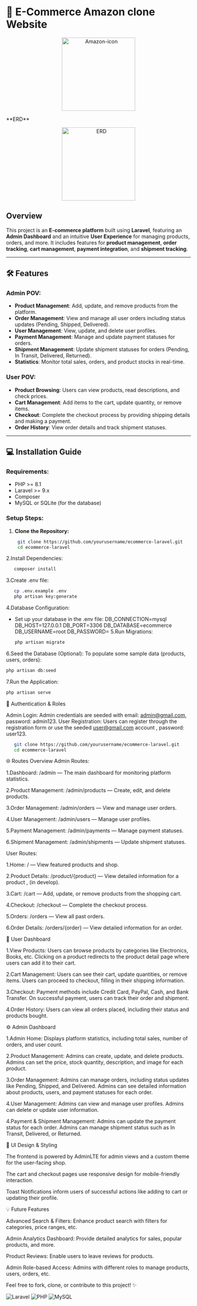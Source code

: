# 🚀 **E-Commerce Amazon clone Website**

<p align="center">
  <a href="https://imgbb.com/">
    <img src="https://i.ibb.co/S47h4N8B/Amazon-icon.png" alt="Amazon-icon" border="0" width="200" />
  </a>
</p>
**ERD**
<p align="center">
  <a href="https://imgbb.com/">
    <img src="https://i.ibb.co/8DPLD5Cb/ERD.png" alt="ERD" border="0" width="200">
  </a>
</p>

## Overview
This project is an **E-commerce platform** built using **Laravel**, featuring an **Admin Dashboard** and an intuitive **User Experience** for managing products, orders, and more. It includes features for **product management**, **order tracking**, **cart management**, **payment integration**, and **shipment tracking**.

---

## 🛠️ **Features**

### **Admin POV:**
- **Product Management**: Add, update, and remove products from the platform.
- **Order Management**: View and manage all user orders including status updates (Pending, Shipped, Delivered).
- **User Management**: View, update, and delete user profiles.
- **Payment Management**: Manage and update payment statuses for orders.
- **Shipment Management**: Update shipment statuses for orders (Pending, In Transit, Delivered, Returned).
- **Statistics**: Monitor total sales, orders, and product stocks in real-time.

### **User POV:**
- **Product Browsing**: Users can view products, read descriptions, and check prices.
- **Cart Management**: Add items to the cart, update quantity, or remove items.
- **Checkout**: Complete the checkout process by providing shipping details and making a payment.
- **Order History**: View order details and track shipment statuses.

---

## 💻 **Installation Guide**

### **Requirements:**
- PHP >= 8.1
- Laravel >= 9.x
- Composer
- MySQL or SQLite (for the database)

### **Setup Steps:**

1. **Clone the Repository:**
   ```bash
    git clone https://github.com/yourusername/ecommerce-laravel.git
    cd ecommerce-laravel
2.Install Dependencies:
```bash
   composer install
```

3.Create .env file:
 ```bash
    cp .env.example .env
    php artisan key:generate
```
4.Database Configuration:
- Set up your database in the .env file:
    DB_CONNECTION=mysql
    DB_HOST=127.0.0.1
    DB_PORT=3306
    DB_DATABASE=ecommerce
    DB_USERNAME=root
    DB_PASSWORD=
5.Run Migrations:
  ```bash
  php artisan migrate
  ```
6.Seed the Database (Optional):
To populate some sample data (products, users, orders):
```bash
php artisan db:seed
```
7.Run the Application:
```bash
php artisan serve
```

🔑 Authentication & Roles

Admin Login: Admin credentials are seeded with email: admin@gmail.com, password: admin123.
User Registration: Users can register through the registration form or use the seeded user@gmail.com account , password: user123.
```bash
   git clone https://github.com/yourusername/ecommerce-laravel.git
   cd ecommerce-laravel
```
🌐 Routes Overview
Admin Routes:

1.Dashboard: /admin — The main dashboard for monitoring platform statistics.

2.Product Management: /admin/products — Create, edit, and delete products.

3.Order Management: /admin/orders — View and manage user orders.

4.User Management: /admin/users — Manage user profiles.

5.Payment Management: /admin/payments — Manage payment statuses.

6.Shipment Management: /admin/shipments — Update shipment statuses.

User Routes:

1.Home: / — View featured products and shop.

2.Product Details: /product/{product} — View detailed information for a product , (in develop).

3.Cart: /cart — Add, update, or remove products from the shopping cart.

4.Checkout: /checkout — Complete the checkout process.

5.Orders: /orders — View all past orders.

6.Order Details: /orders/{order} — View detailed information for an order.

📱 User Dashboard

1.View Products:
Users can browse products by categories like Electronics, Books, etc. Clicking on a product redirects to the product detail page where users can add it to their cart.

2.Cart Management:
Users can see their cart, update quantities, or remove items. Users can proceed to checkout, filling in their shipping information.

3.Checkout:
Payment methods include Credit Card, PayPal, Cash, and Bank Transfer. On successful payment, users can track their order and shipment.

4.Order History:
Users can view all orders placed, including their status and products bought.

⚙️ Admin Dashboard

1.Admin Home:
Displays platform statistics, including total sales, number of orders, and user count.

2.Product Management:
Admins can create, update, and delete products. Admins can set the price, stock quantity, description, and image for each product.

3.Order Management:
Admins can manage orders, including status updates like Pending, Shipped, and Delivered. Admins can see detailed information about products, users, and payment statuses for each order.

4.User Management:
Admins can view and manage user profiles. Admins can delete or update user information.

4.Payment & Shipment Management:
Admins can update the payment status for each order. Admins can manage shipment status such as In Transit, Delivered, or Returned.

🎨 UI Design & Styling

The frontend is powered by AdminLTE for admin views and a custom theme for the user-facing shop.

The cart and checkout pages use responsive design for mobile-friendly interaction.

Toast Notifications inform users of successful actions like adding to cart or updating their profile.

💡 Future Features

Advanced Search & Filters: Enhance product search with filters for categories, price ranges, etc.

Admin Analytics Dashboard: Provide detailed analytics for sales, popular products, and more.

Product Reviews: Enable users to leave reviews for products.

Admin Role-based Access: Admins with different roles to manage products, users, orders, etc.

Feel free to fork, clone, or contribute to this project! ✨

![Laravel](https://img.shields.io/badge/Laravel-9.x-orange)
![PHP](https://img.shields.io/badge/PHP-%3E%3D%208.1-blue)
![MySQL](https://img.shields.io/badge/MySQL-8.x-blue)

